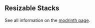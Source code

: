 ## Resizable Stacks

See all information on the [modrinth page](https://modrinth.com/project/resizable-stacks).
